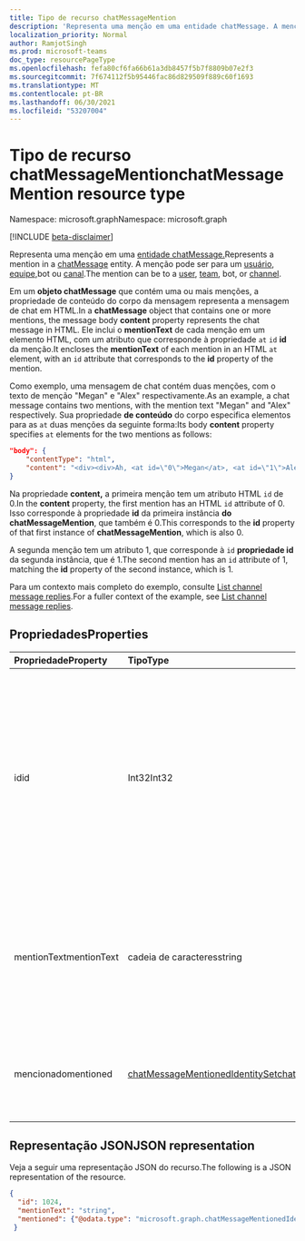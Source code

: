 ```yaml
---
title: Tipo de recurso chatMessageMention
description: 'Representa uma menção em uma entidade chatMessage. A menção pode ser para um usuário, equipe, bot ou canal. '
localization_priority: Normal
author: RamjotSingh
ms.prod: microsoft-teams
doc_type: resourcePageType
ms.openlocfilehash: fefa80cf6fa66b61a3db8457f5b7f8809b07e2f3
ms.sourcegitcommit: 7f674112f5b95446fac86d829509f889c60f1693
ms.translationtype: MT
ms.contentlocale: pt-BR
ms.lasthandoff: 06/30/2021
ms.locfileid: "53207004"
---
```

# <a name="chatmessagemention-resource-type"></a><span data-ttu-id="2a4b2-104">Tipo de recurso chatMessageMention</span><span class="sxs-lookup"><span data-stu-id="2a4b2-104">chatMessageMention resource type</span></span>

<span data-ttu-id="2a4b2-105">Namespace: microsoft.graph</span><span class="sxs-lookup"><span data-stu-id="2a4b2-105">Namespace: microsoft.graph</span></span>

[!INCLUDE [beta-disclaimer](../../includes/beta-disclaimer.md)]

<span data-ttu-id="2a4b2-106">Representa uma menção em uma [entidade chatMessage.](chatmessage.md)</span><span class="sxs-lookup"><span data-stu-id="2a4b2-106">Represents a mention in a [chatMessage](chatmessage.md) entity.</span></span> <span data-ttu-id="2a4b2-107">A menção pode ser para um [usuário](user.md), [equipe,](team.md)bot ou [canal](channel.md).</span><span class="sxs-lookup"><span data-stu-id="2a4b2-107">The mention can be to a [user](user.md), [team](team.md), bot, or [channel](channel.md).</span></span> 

<span data-ttu-id="2a4b2-108">Em um **objeto chatMessage** que contém uma ou  mais menções, a propriedade de conteúdo do corpo da mensagem representa a mensagem de chat em HTML.</span><span class="sxs-lookup"><span data-stu-id="2a4b2-108">In a **chatMessage** object that contains one or more mentions, the message body **content** property represents the chat message in HTML.</span></span> <span data-ttu-id="2a4b2-109">Ele inclui o **mentionText** de cada menção em um elemento HTML, com um atributo que corresponde à propriedade `at` `id` **id** da menção.</span><span class="sxs-lookup"><span data-stu-id="2a4b2-109">It encloses the **mentionText** of each mention in an HTML `at` element, with an `id` attribute that corresponds to the **id** property of the mention.</span></span>

<span data-ttu-id="2a4b2-110">Como exemplo, uma mensagem de chat contém duas menções, com o texto de menção "Megan" e "Alex" respectivamente.</span><span class="sxs-lookup"><span data-stu-id="2a4b2-110">As an example, a chat message contains two mentions, with the mention text "Megan" and "Alex" respectively.</span></span> <span data-ttu-id="2a4b2-111">Sua propriedade **de conteúdo** do corpo especifica elementos para as `at` duas menções da seguinte forma:</span><span class="sxs-lookup"><span data-stu-id="2a4b2-111">Its body **content** property specifies `at` elements for the two mentions as follows:</span></span>

``` json
"body": {
    "contentType": "html",
    "content": "<div><div>Ah, <at id=\"0\">Megan</at>, <at id=\"1\">Alex</at>, I saw them in a separate folder. Thanks!</div>\n</div>"
}
```

<span data-ttu-id="2a4b2-112">Na propriedade **content,** a primeira menção tem um atributo HTML `id` de 0.</span><span class="sxs-lookup"><span data-stu-id="2a4b2-112">In the **content** property, the first mention has an HTML `id` attribute of 0.</span></span> <span data-ttu-id="2a4b2-113">Isso corresponde à propriedade **id** da primeira instância **do chatMessageMention**, que também é 0.</span><span class="sxs-lookup"><span data-stu-id="2a4b2-113">This corresponds to the **id** property of that first instance of **chatMessageMention**, which is also 0.</span></span>

<span data-ttu-id="2a4b2-114">A segunda menção tem um atributo 1, que corresponde à `id` **propriedade id** da segunda instância, que é 1.</span><span class="sxs-lookup"><span data-stu-id="2a4b2-114">The second mention has an `id` attribute of 1, matching the **id** property of the second instance, which is 1.</span></span>

<span data-ttu-id="2a4b2-115">Para um contexto mais completo do exemplo, consulte [List channel message replies](../api/chatmessage-list-replies.md#example).</span><span class="sxs-lookup"><span data-stu-id="2a4b2-115">For a fuller context of the example, see [List channel message replies](../api/chatmessage-list-replies.md#example).</span></span>

## <a name="properties"></a><span data-ttu-id="2a4b2-116">Propriedades</span><span class="sxs-lookup"><span data-stu-id="2a4b2-116">Properties</span></span>
| <span data-ttu-id="2a4b2-117">Propriedade</span><span class="sxs-lookup"><span data-stu-id="2a4b2-117">Property</span></span>     | <span data-ttu-id="2a4b2-118">Tipo</span><span class="sxs-lookup"><span data-stu-id="2a4b2-118">Type</span></span>   |<span data-ttu-id="2a4b2-119">Descrição</span><span class="sxs-lookup"><span data-stu-id="2a4b2-119">Description</span></span>|
|:---------------|:--------|:----------|
|<span data-ttu-id="2a4b2-120">id</span><span class="sxs-lookup"><span data-stu-id="2a4b2-120">id</span></span>|<span data-ttu-id="2a4b2-121">Int32</span><span class="sxs-lookup"><span data-stu-id="2a4b2-121">Int32</span></span>|<span data-ttu-id="2a4b2-122">Índice de uma entidade que está sendo mencionada no **chatMessage especificado.**</span><span class="sxs-lookup"><span data-stu-id="2a4b2-122">Index of an entity being mentioned in the specified **chatMessage**.</span></span> <span data-ttu-id="2a4b2-123">Corresponde ao valor {index} na `<at id="{index}">` marca correspondente no corpo da mensagem.</span><span class="sxs-lookup"><span data-stu-id="2a4b2-123">Matches the {index} value in the corresponding `<at id="{index}">` tag in the message body.</span></span>|
|<span data-ttu-id="2a4b2-124">mentionText</span><span class="sxs-lookup"><span data-stu-id="2a4b2-124">mentionText</span></span>|<span data-ttu-id="2a4b2-125">cadeia de caracteres</span><span class="sxs-lookup"><span data-stu-id="2a4b2-125">string</span></span>|<span data-ttu-id="2a4b2-126">Cadeia de caracteres usada para representar a menção.</span><span class="sxs-lookup"><span data-stu-id="2a4b2-126">String used to represent the mention.</span></span> <span data-ttu-id="2a4b2-127">Por exemplo, o nome de exibição de um usuário, um nome de equipe.</span><span class="sxs-lookup"><span data-stu-id="2a4b2-127">For example, a user's display name, a team name.</span></span>|
|<span data-ttu-id="2a4b2-128">mencionado</span><span class="sxs-lookup"><span data-stu-id="2a4b2-128">mentioned</span></span>|[<span data-ttu-id="2a4b2-129">chatMessageMentionedIdentitySet</span><span class="sxs-lookup"><span data-stu-id="2a4b2-129">chatMessageMentionedIdentitySet</span></span>](chatmessagementionedidentityset.md)|<span data-ttu-id="2a4b2-130">A entidade (usuário, aplicativo, equipe ou canal) que foi @mentioned.</span><span class="sxs-lookup"><span data-stu-id="2a4b2-130">The entity (user, application, team, or channel) that was @mentioned.</span></span>|


## <a name="json-representation"></a><span data-ttu-id="2a4b2-131">Representação JSON</span><span class="sxs-lookup"><span data-stu-id="2a4b2-131">JSON representation</span></span>

<span data-ttu-id="2a4b2-132">Veja a seguir uma representação JSON do recurso.</span><span class="sxs-lookup"><span data-stu-id="2a4b2-132">The following is a JSON representation of the resource.</span></span>

<!-- {
  "blockType": "resource",
  "@odata.type": "microsoft.graph.chatMessageMention"
}-->

```json
{
  "id": 1024,
  "mentionText": "string",
  "mentioned": {"@odata.type": "microsoft.graph.chatMessageMentionedIdentitySet"}
 }
```

<!-- uuid: 8fcb5dbc-d5aa-4681-8e31-b001d5168d79
2015-10-25 14:57:30 UTC -->
<!--
{
  "type": "#page.annotation",
  "description": "chat mention resource",
  "keywords": "",
  "section": "documentation",
  "tocPath": "",
  "suppressions": []
}
-->



